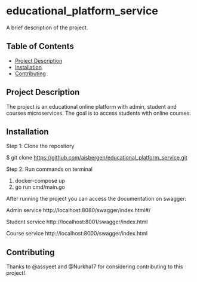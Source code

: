 # educational_platform_service

A brief description of the project.

## Table of Contents

- [Project Description](#project-description)
- [Installation](#installation)
- [Contributing](#contributing)

## Project Description

The project is an educational online platform with admin, student and courses microservices. The goal is to access students with online courses.

## Installation

Step 1: Clone the repository

$ git clone https://github.com/aisbergen/educational_platform_service.git


Step 2: Run commands on terminal

1. docker-compose up
2. go run cmd/main.go

After running the project you can access the documentation on swagger:

Admin service http://localhost:8080/swagger/index.html#/

Student service http://localhost:8001/swagger/index.html

Course service http://localhost:8000/swagger/index.html

## Contributing

Thanks to @assyeet and @Nurkha17 for considering contributing to this project!

